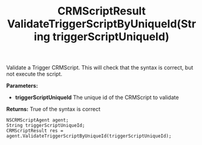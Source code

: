 ﻿---
uid: crmscript_ref_NSCRMScriptAgent_ValidateTriggerScriptByUniqueId
title: CRMScriptResult ValidateTriggerScriptByUniqueId(String triggerScriptUniqueId)
intellisense: NSCRMScriptAgent.ValidateTriggerScriptByUniqueId
keywords: NSCRMScriptAgent, ValidateTriggerScriptByUniqueId
so.topic: reference
---

Validate a Trigger CRMScript. This will check that the syntax is correct, but not execute the script.

**Parameters:**
 - **triggerScriptUniqueId** The unique id of the CRMScript to validate

**Returns:** True of the syntax is correct

```crmscript
NSCRMScriptAgent agent;
String triggerScriptUniqueId;
CRMScriptResult res = agent.ValidateTriggerScriptByUniqueId(triggerScriptUniqueId);
```

